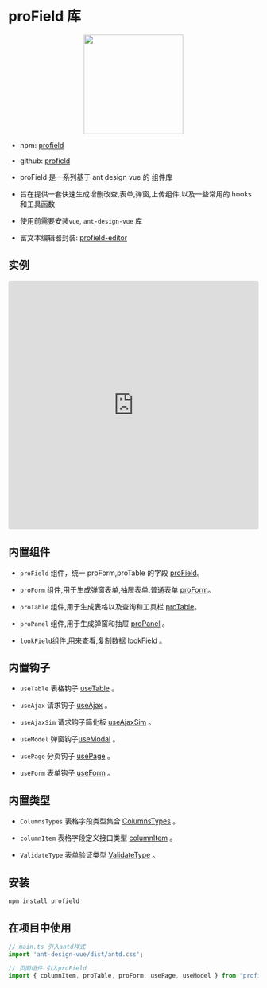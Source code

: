 # proField 库

<img src="https://article.biliimg.com/bfs/article/b2fca8e0d573c6c4b23f8dbefc656b3bb845a6f8.png" width="200" style="display: block;margin: 0 auto;">

- npm: [profield](https://www.npmjs.com/package/profield)

- github: [profield](https://github.com/ylw1997/profield)

- proField 是一系列基于 ant design vue 的 组件库

- 旨在提供一套快速生成增删改查,表单,弹窗,上传组件,以及一些常用的 hooks 和工具函数

- 使用前需要安装`vue`, `ant-design-vue` 库

- 富文本编辑器封装: [profield-editor](https://www.npmjs.com/package/profield-editor)

## 实例

<iframe src="https://codesandbox.io/embed/profield-7k8f4x?fontsize=14&hidenavigation=1&theme=dark"
     style="width:100%; height:500px; border:0; border-radius: 4px; overflow:hidden;"
     title="profield"
     allow="accelerometer; ambient-light-sensor; camera; encrypted-media; geolocation; gyroscope; hid; microphone; midi; payment; usb; vr; xr-spatial-tracking"
     sandbox="allow-forms allow-modals allow-popups allow-presentation allow-same-origin allow-scripts"
   ></iframe>

## 内置组件

- `proField` 组件，统一 proForm,proTable 的字段 [proField](./proField.md)。

- `proForm` 组件,用于生成弹窗表单,抽屉表单,普通表单 [proForm](./proForm.md)。

- `proTable` 组件,用于生成表格以及查询和工具栏 [proTable](./proTable.md)。

- `proPanel` 组件,用于生成弹窗和抽屉 [proPanel](./proPanel.md) 。

- `lookField`组件,用来查看,复制数据 [lookField](./lookField.md) 。

## 内置钩子

- `useTable` 表格钩子 [useTable](./useTable.md) 。

- `useAjax` 请求钩子 [useAjax](./useAjax.md) 。

- `useAjaxSim` 请求钩子简化板 [useAjaxSim](./useAjax.md#useajaxsim-hook) 。

- `useModel` 弹窗钩子[useModal](./useModel.md) 。

- `usePage` 分页钩子 [usePage](./usePage.md) 。

- `useForm` 表单钩子 [useForm](./useForm.md) 。

## 内置类型

- `ColumnsTypes` 表格字段类型集合 [ColumnsTypes](./types.md#columnstypes) 。

- `columnItem` 表格字段定义接口类型 [columnItem](./types.md#columnitem) 。

- `ValidateType` 表单验证类型 [ValidateType](./types.md#validatetype) 。

## 安装

```bash
npm install profield
```

## 在项目中使用

```js
// main.ts 引入antd样式
import 'ant-design-vue/dist/antd.css';

// 页面组件 引入proField
import { columnItem, proTable, proForm, usePage, useModel } from "profield";
```
